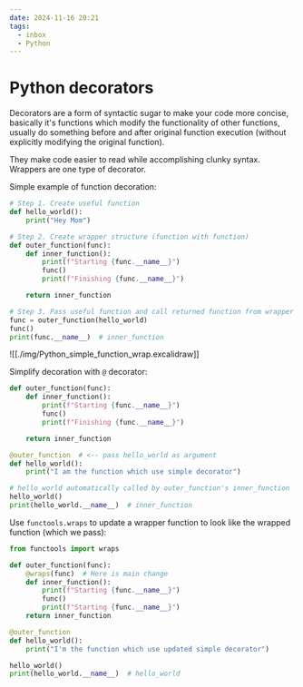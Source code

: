 ```yaml
---
date: 2024-11-16 20:21
tags:
  - inbox
  - Python
---
```


# Python decorators

Decorators are a form of syntactic sugar to make your code more concise,
basically it's functions which modify the functionality of other functions,
usually do something before and after original function execution (without
explicitly modifying the original function).

They make code easier to read while accomplishing clunky syntax. Wrappers are
one type of decorator.

Simple example of function decoration:

```python
# Step 1. Create useful function
def hello_world():
    print("Hey Mom")

# Step 2. Create wrapper structure (function with function)
def outer_function(func):
    def inner_function():
        print(f"Starting {func.__name__}")
        func()
        print(f"Finishing {func.__name__}")

    return inner_function

# Step 3. Pass useful function and call returned function from wrapper
func = outer_function(hello_world)
func()
print(func.__name__)  # inner_function
```

![[./img/Python_simple_function_wrap.excalidraw]]

Simplify decoration with `@` decorator:

```python
def outer_function(func):
    def inner_function():
        print(f"Starting {func.__name__}")
        func()
        print(f"Finishing {func.__name__}")

    return inner_function

@outer_function  # <-- pass hello_world as argument
def hello_world():
    print("I am the function which use simple decorator")

# hello_world automatically called by outer_function's inner_function
hello_world()
print(hello_world.__name__)  # inner_function
```

Use `functools.wraps` to update a wrapper function to look like the wrapped
function (which we pass):

```python
from functools import wraps

def outer_function(func):
    @wraps(func)  # Here is main change
    def inner_function():
        print(f"Starting {func.__name__}")
        func()
        print(f"Starting {func.__name__}")
    return inner_function

@outer_function
def hello_world():
    print("I'm the function which use updated simple decorator")

hello_world()
print(hello_world.__name__)  # hello_world
```
